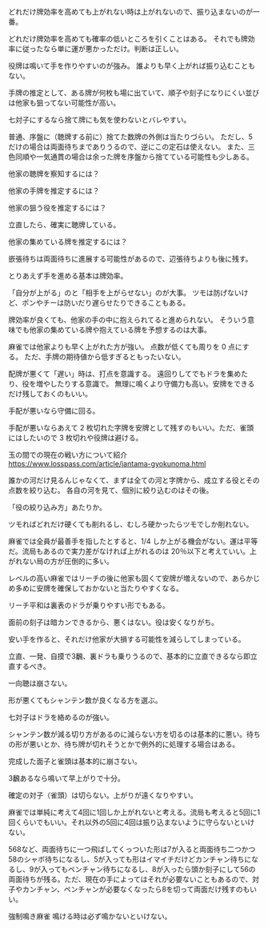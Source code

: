 どれだけ牌効率を高めても上がれない時は上がれないので、振り込まないのが一番。

どれだけ牌効率を高めても確率の低いところを引くことはある。
それでも牌効率に従ったなら単に運が悪かっただけ。判断は正しい。

役牌は鳴いて手を作りやすいのが強み。
誰よりも早く上がれば振り込むこともない。

手牌の推定として、ある牌が何枚も場に出ていて、順子や刻子になりにくい並びは他家も狙ってない可能性が高い。

七対子にするなら捨て牌にも気を使わないとバレやすい。

普通、序盤に（聴牌する前に）捨てた数牌の外側は当たりづらい。
ただし、5 だけの場合は両面待ちまでありうるので、逆にこの定石は使えない。
また、三色同順や一気通貫の場合は余った牌を序盤から捨てている可能性も少しある。

他家の聴牌を察知するには？

他家の手牌を推定するには？

他家の狙う役を推定するには？

立直したら、確実に聴牌している。

他家の集めている牌を推定するには？

嵌張待ちは両面待ちに進展する可能性があるので、辺張待ちよりも後に残す。

とりあえず手を進める基本は牌効率。

「自分が上がる」のと「相手を上がらせない」のが大事。
ツモは防げないけど、ポンやチーは防いだり遅らせたりできることもある。

牌効率が良くても、他家の手の中に抱えられてると進められない。
そういう意味でも他家の集めている牌や抱えている牌を予想するのは大事。

麻雀では他家よりも早く上がれた方が強い。
点数が低くても周りを 0 点にする。
ただ、手牌の期待値から低すぎるともったいない。

配牌が悪くて「遅い」時は、打点を意識する。
遠回りしてでもドラを集めたり、役を増やしたりする意識で。
無理に鳴くより守備力も高い。安牌をできるだけ残しておくのもいい。

手配が悪いなら守備に回る。

手配が悪いならあえて 2 枚切れた字牌を安牌として残すのもいい。ただ、雀頭にはしたいので 3 枚切れや役牌は避ける。

玉の間での現在の戦い方について紹介
https://www.losspass.com/article/jantama-gyokunoma.html

誰かの河だけ見るんじゃなくて、まずは全ての河と字牌から、成立する役とその点数を絞り込む。
各自の河を見て、個別に絞り込むのはその後。

「役の絞り込み方」あたりか。

ツモればどれだけ硬くても削れるし、むしろ硬かったらツモでしか削れない。

麻雀では全員が最善手を指したとすると、1/4 しか上がる機会がない。運は平等だ。流局もあるので実力差がなければ上がれるのは 20％以下と考えていい。上がれない局の方が圧倒的に多い。

レベルの高い麻雀ではリーチの後に他家も固くて安牌が増えないので、あらかじめ多めに安牌を確保しておかないと当たりやすくなる。

リーチ平和は裏表のドラが乗りやすい形でもある。

面前の刻子は暗カンできるから、悪くはない。役は安くなりがち。

安い手を作ると、それだけ他家が大損する可能性を減らしてしまっている。

立直、一発、自摸で3飜、裏ドラも乗りうるので、基本的に立直できるなら即立直するべき。

一向聴は崩さない。

形が悪くてもシャンテン数が良くなる方を選ぶ。

七対子はドラを絡めるのが強い。

シャンテン数が減る切り方があるのに減らない方を切るのは基本的に悪い。待ちの形が悪いとか、待ち牌が切れそうとかで例外的に処理する場合はある。

完成した面子と雀頭は基本的に崩さない。

3飜あるなら鳴いて早上がりで十分。

確定の対子（雀頭）は切らない。上がりが遠くなりやすい。

麻雀では単純に考えて4回に1回しか上がれないと考える。流局も考えると5回に1回くらいでもいい。それ以外の5回に4回は振り込まないように守らないといけない。

568など、両面待ちに一つ飛ばしてくっついた形は7が入ると両面待ち二つかつ58のシャボ待ちになるし、5が入っても形はイマイチだけどカンチャン待ちになるし、9が入ってもペンチャン待ちになるし、8が入ったら頭か刻子にして56の両面待ちが残る。ただ、現在の手によってはそれが必要ないこともあるので、対子やカンチャン、ペンチャンが必要なくなったら8を切って両面だけ残すのもいい。

強制鳴き麻雀
鳴ける時は必ず鳴かないといけない。
